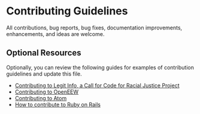 # Contributing Guidelines

All contributions, bug reports, bug fixes, documentation improvements, enhancements, and ideas are welcome.

## Optional Resources
Optionally, you can review the following guides for examples of contribution guidelines and update this file.

- [Contributing to Legit Info, a Call for Code for Racial Justice Project](#)
- [Contributing to OpenEEW](#)
- [Contributing to Atom](#)
- [How to contribute to Ruby on Rails](#)
